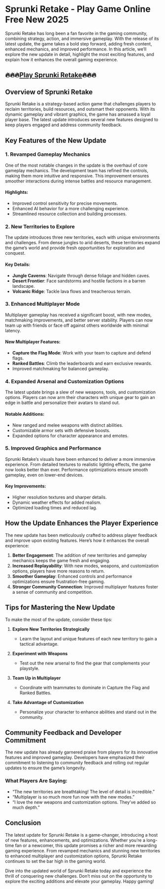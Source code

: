 # Sprunki Retake - Play Game Online Free New 2025

Sprunki Retake has long been a fan favorite in the gaming community, combining strategy, action, and immersive gameplay. With the release of its latest update, the game takes a bold step forward, adding fresh content, enhanced mechanics, and improved performance. In this article, we’ll explore the new update in detail, highlight the most exciting features, and explain how it enhances the overall gaming experience.
## 🔥🔥🔥[Play Sprunki Retake](https://sprunkiall.com/sprunki-retake-deluxe.html)🔥🔥🔥
## **Overview of Sprunki Retake**

Sprunki Retake is a strategy-based action game that challenges players to reclaim territories, build resources, and outsmart their opponents. With its dynamic gameplay and vibrant graphics, the game has amassed a loyal player base. The latest update introduces several new features designed to keep players engaged and address community feedback.

## **Key Features of the New Update**

### **1. Revamped Gameplay Mechanics**

One of the most notable changes in the update is the overhaul of core gameplay mechanics. The development team has refined the controls, making them more intuitive and responsive. This improvement ensures smoother interactions during intense battles and resource management.

#### Highlights:
- Improved control sensitivity for precise movements.
- Enhanced AI behavior for a more challenging experience.
- Streamlined resource collection and building processes.

### **2. New Territories to Explore**

The update introduces three new territories, each with unique environments and challenges. From dense jungles to arid deserts, these territories expand the game’s world and provide fresh opportunities for exploration and conquest.

#### Key Details:
- **Jungle Caverns**: Navigate through dense foliage and hidden caves.
- **Desert Frontier**: Face sandstorms and hostile factions in a barren landscape.
- **Volcanic Ridge**: Tackle lava flows and treacherous terrain.

### **3. Enhanced Multiplayer Mode**

Multiplayer gameplay has received a significant boost, with new modes, matchmaking improvements, and better server stability. Players can now team up with friends or face off against others worldwide with minimal latency.

#### New Multiplayer Features:
- **Capture the Flag Mode**: Work with your team to capture and defend flags.
- **Ranked Battles**: Climb the leaderboards and earn exclusive rewards.
- Improved matchmaking for balanced gameplay.

### **4. Expanded Arsenal and Customization Options**

The latest update brings a slew of new weapons, tools, and customization options. Players can now arm their characters with unique gear to gain an edge in battle and personalize their avatars to stand out.

#### Notable Additions:
- New ranged and melee weapons with distinct abilities.
- Customizable armor sets with defensive boosts.
- Expanded options for character appearance and emotes.

### **5. Improved Graphics and Performance**

Sprunki Retake’s visuals have been enhanced to deliver a more immersive experience. From detailed textures to realistic lighting effects, the game now looks better than ever. Performance optimizations ensure smooth gameplay, even on lower-end devices.

#### Key Improvements:
- Higher resolution textures and sharper details.
- Dynamic weather effects for added realism.
- Optimized loading times and reduced lag.

## **How the Update Enhances the Player Experience**

The new update has been meticulously crafted to address player feedback and improve upon existing features. Here’s how it enhances the overall experience:

1. **Better Engagement**: The addition of new territories and gameplay mechanics keeps the game fresh and engaging.
2. **Increased Replayability**: With new modes, weapons, and customization options, players have more reasons to return.
3. **Smoother Gameplay**: Enhanced controls and performance optimizations ensure frustration-free gaming.
4. **Stronger Community Connection**: Improved multiplayer features foster a sense of community and competition.

## **Tips for Mastering the New Update**

To make the most of the update, consider these tips:

1. **Explore New Territories Strategically**
   - Learn the layout and unique features of each new territory to gain a tactical advantage.

2. **Experiment with Weapons**
   - Test out the new arsenal to find the gear that complements your playstyle.

3. **Team Up in Multiplayer**
   - Coordinate with teammates to dominate in Capture the Flag and Ranked Battles.

4. **Take Advantage of Customization**
   - Personalize your character to enhance abilities and stand out in the community.

## **Community Feedback and Developer Commitment**

The new update has already garnered praise from players for its innovative features and improved gameplay. Developers have emphasized their commitment to listening to community feedback and rolling out regular updates to ensure the game’s longevity.

### **What Players Are Saying:**
- “The new territories are breathtaking! The level of detail is incredible.”
- “Multiplayer is so much more fun now with the new modes.”
- “I love the new weapons and customization options. They’ve added so much depth.”

## **Conclusion**

The latest update for Sprunki Retake is a game-changer, introducing a host of new features, enhancements, and optimizations. Whether you’re a long-time fan or a newcomer, this update promises a richer and more rewarding gaming experience. From revamped mechanics and stunning new territories to enhanced multiplayer and customization options, Sprunki Retake continues to set the bar high in the gaming world.

Dive into the updated world of Sprunki Retake today and experience the thrill of conquering new challenges. Don’t miss out on the opportunity to explore the exciting additions and elevate your gameplay. Happy gaming!

